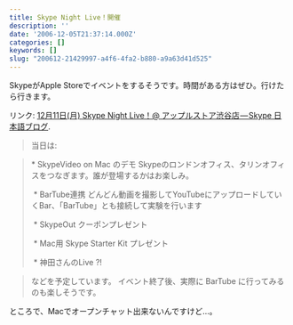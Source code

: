 ```yaml
---
title: Skype Night Live！開催
description: ''
date: '2006-12-05T21:37:14.000Z'
categories: []
keywords: []
slug: "200612-21429997-a4f6-4fa2-b880-a9a63d41d525"
---
```

SkypeがApple Storeでイベントをするそうです。時間がある方はぜひ。行けたら行きます。

リンク: [12月11日(月) Skype Night Live！@ アップルストア渋谷店 — Skype 日本語ブログ](http://share.skype.com/sites/ja/2006/12/05/skype_night_live_vol1.html "12月11日(月) Skype Night Live！@ アップルストア渋谷店 - Skype 日本語ブログ").

> 当日は:

> \* SkypeVideo on Mac のデモ Skypeのロンドンオフィス、タリンオフィスをつなぎます。誰が登場するかはお楽しみ。  
>   
>  \* BarTube連携 どんどん動画を撮影してYouTubeにアップロードしていくBar、「BarTube」とも接続して実験を行います  
>   
>  \* SkypeOut クーポンプレゼント  
>   
>  \* Mac用 Skype Starter Kit プレゼント  
>   
>  \* 神田さんのLive ?!

> などを予定しています。 イベント終了後、実際に BarTube に行ってみるのも楽しそうです。

ところで、Macでオープンチャット出来ないんですけど…。
